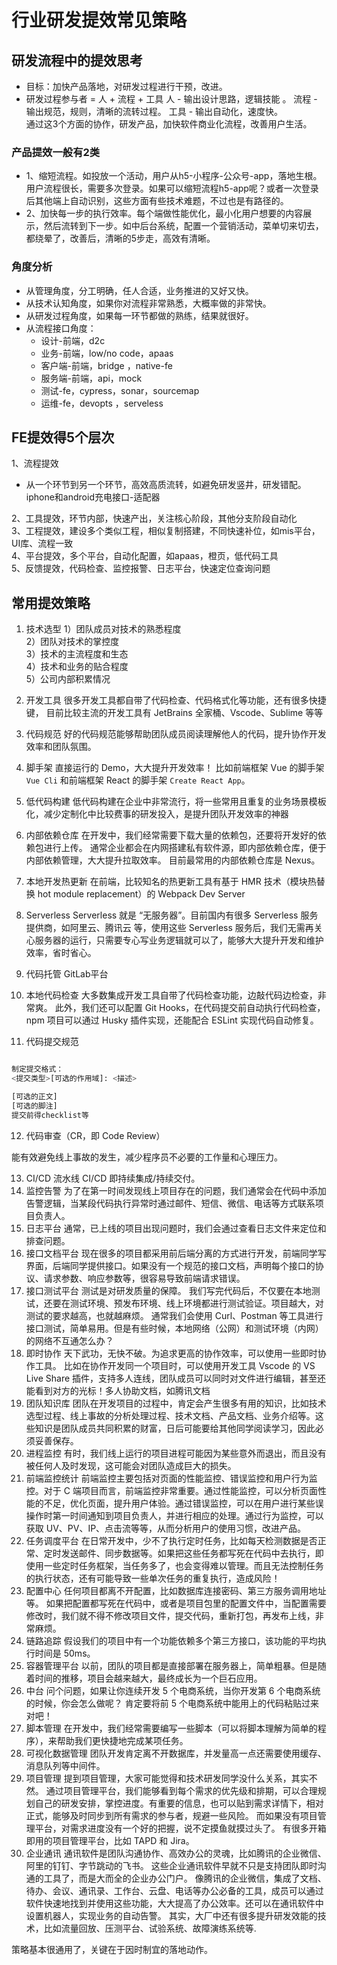# 行业研发提效常见策略

## 研发流程中的提效思考

- 目标：加快产品落地，对研发过程进行干预，改进。  
- 研发过程参与者 = 人 + 流程 + 工具
人 - 输出设计思路，逻辑技能 。
流程 - 输出规范，规则，清晰的流转过程。
工具 - 输出自动化，速度快。  
通过这3个方面的协作，研发产品，加快软件商业化流程，改善用户生活。

### 产品提效一般有2类

- 1、缩短流程。如投放一个活动，用户从h5-小程序-公众号-app，落地生根。用户流程很长，需要多次登录。如果可以缩短流程h5-app呢？或者一次登录后其他端上自动识别，这些方面有些技术难题，不过也是有路径的。  
- 2、加快每一步的执行效率。每个端做性能优化，最小化用户想要的内容展示，然后流转到下一步。如中后台系统，配置一个营销活动，菜单切来切去，都绕晕了，改善后，清晰的5步走，高效有清晰。  

### 角度分析

- 从管理角度，分工明确，任人合适，业务推进的又好又快。
- 从技术认知角度，如果你对流程非常熟悉，大概率做的非常快。
- 从研发过程角度，如果每一环节都做的熟练，结果就很好。
- 从流程接口角度：
  - 设计-前端，d2c
  - 业务-前端，low/no code，apaas  
  - 客户端-前端，bridge ，native-fe
  - 服务端-前端，api，mock
  - 测试-fe，cypress，sonar，sourcemap
  - 运维-fe，devopts ，serveless

## FE提效得5个层次

1、流程提效

- 从一个环节到另一个环节，高效高质流转，如避免研发竖井，研发错配。iphone和android充电接口-适配器  
  
2、工具提效，环节内部，快速产出，关注核心阶段，其他分支阶段自动化  
3、工程提效，建设多个类似工程，相似复制搭建，不同快速补位，如mis平台，UI库、流程一致  
4、平台提效，多个平台，自动化配置，如apaas，橙页，低代码工具  
5、反馈提效，代码检查、监控报警、日志平台，快速定位查询问题  

## 常用提效策略

1. 技术选型
    1）团队成员对技术的熟悉程度  
    2）团队对技术的掌控度  
    3）技术的主流程度和生态  
    4）技术和业务的贴合程度  
    5）公司内部积累情况  

2. 开发工具
很多开发工具都自带了代码检查、代码格式化等功能，还有很多快捷键，
目前比较主流的开发工具有 JetBrains 全家桶、Vscode、Sublime 等等
3. 代码规范
好的代码规范能够帮助团队成员阅读理解他人的代码，提升协作开发效率和团队氛围。
4. 脚手架
直接运行的 Demo，大大提升开发效率！
比如前端框架 Vue 的脚手架 `Vue Cli` 和前端框架 React 的脚手架 `Create React App`。
5. 低代码构建
低代码构建在企业中非常流行，将一些常用且重复的业务场景模板化，减少定制化中比较费事的研发投入，是提升团队开发效率的神器
6. 内部依赖仓库
在开发中，我们经常需要下载大量的依赖包，还要将开发好的依赖包进行上传。
通常企业都会在内网搭建私有软件源，即内部依赖仓库，便于内部依赖管理，大大提升拉取效率。
目前最常用的内部依赖仓库是 Nexus。
7. 本地开发热更新
在前端，比较知名的热更新工具有基于 HMR 技术（模块热替换 hot module replacement）的 Webpack Dev Server
8. Serverless
Serverless 就是 “无服务器”。目前国内有很多 Serverless 服务提供商，如阿里云、腾讯云 等，使用这些 Serverless 服务后，我们无需再关心服务器的运行，只需要专心写业务逻辑就可以了，能够大大提升开发和维护效率，省时省心。
9. 代码托管
GitLab平台

10. 本地代码检查
大多数集成开发工具自带了代码检查功能，边敲代码边检查，非常爽。
此外，我们还可以配置 Git Hooks，在代码提交前自动执行代码检查，npm 项目可以通过 Husky 插件实现，还能配合 ESLint 实现代码自动修复。
11. 代码提交规范

```sh

制定提交格式：
<提交类型>[可选的作用域]: <描述>

[可选的正文]
[可选的脚注]
提交前得checklist等
```

12. 代码审查（CR，即 Code Review） 

能有效避免线上事故的发生，减少程序员不必要的工作量和心理压力。

13.  CI/CD 流水线
CI/CD 即持续集成/持续交付。
14. 监控告警
为了在第一时间发现线上项目存在的问题，我们通常会在代码中添加告警逻辑，当某段代码执行异常时通过邮件、短信、微信、电话等方式联系项目负责人。
15. 日志平台
通常，已上线的项目出现问题时，我们会通过查看日志文件来定位和排查问题。
16. 接口文档平台
现在很多的项目都采用前后端分离的方式进行开发，前端同学写界面，后端同学提供接口。如果没有一个规范的接口文档，声明每个接口的协议、请求参数、响应参数等，很容易导致前端请求错误。
17. 接口测试平台
测试是对研发质量的保障。
我们写完代码后，不仅要在本地测试，还要在测试环境、预发布环境、线上环境都进行测试验证。项目越大，对测试的要求越高，也就越麻烦。
通常我们会使用 Curl、Postman 等工具进行接口测试，简单易用。但是有些时候，本地网络（公网）和测试环境（内网）的网络不互通怎么办？
18. 即时协作
天下武功，无快不破。为追求更高的协作效率，可以使用一些即时协作工具。
比如在协作开发同一个项目时，可以使用开发工具 Vscode 的 VS Live Share 插件，支持多人连线，团队成员可以同时对文件进行编辑，甚至还能看到对方的光标！多人协助文档，如腾讯文档
19. 团队知识库
团队在开发项目的过程中，肯定会产生很多有用的知识，比如技术选型过程、线上事故的分析处理过程、技术文档、产品文档、业务介绍等。这些知识是团队成员共同积累的财富，日后可能要给其他同学阅读学习，因此必须妥善保存。
20. 进程监控
有时，我们线上运行的项目进程可能因为某些意外而退出，而且没有被任何人及时发现，这可能会对团队造成巨大的损失。
21. 前端监控统计
前端监控主要包括对页面的性能监控、错误监控和用户行为监控。对于 C 端项目而言，前端监控非常重要。通过性能监控，可以分析页面性能的不足，优化页面，提升用户体验。通过错误监控，可以在用户进行某些误操作时第一时间通知到项目负责人，并进行相应的处理。通过行为监控，可以获取 UV、PV、IP、点击流等等，从而分析用户的使用习惯，改进产品。
22. 任务调度平台
在日常开发中，少不了执行定时任务，比如每天检测数据是否正常、定时发送邮件、同步数据等。如果把这些任务都写死在代码中去执行，即使用一些定时任务框架，当任务多了，也会变得难以管理。而且无法控制任务的执行状态，还有可能导致一些单次任务的重复执行，造成风险！
23. 配置中心
任何项目都离不开配置，比如数据库连接密码、第三方服务调用地址等。
如果把配置都写死在代码中，或者是项目包里的配置文件中，当配置需要修改时，我们就不得不修改项目文件，提交代码，重新打包，再发布上线，非常麻烦。
24. 链路追踪
假设我们的项目中有一个功能依赖多个第三方接口，该功能的平均执行时间是 50ms。
25. 容器管理平台
以前，团队的项目都是直接部署在服务器上，简单粗暴。但是随着时间的推移，项目会越来越大，最终成长为一个巨石应用。
26. 中台
问个问题，如果让你连续开发 5 个电商系统，当你开发第 6 个电商系统的时候，你会怎么做呢？
肯定要将前 5 个电商系统中能用上的代码粘贴过来对吧！
27. 脚本管理
在开发中，我们经常需要编写一些脚本（可以将脚本理解为简单的程序），来帮助我们更快捷地完成某项任务。
28. 可视化数据管理
团队开发肯定离不开数据库，并发量高一点还需要使用缓存、消息队列等中间件。
29. 项目管理
提到项目管理，大家可能觉得和技术研发同学没什么关系，其实不然。
通过项目管理平台，我们能够看到每个需求的优先级和排期，可以合理规划自己的研发安排，掌控进度。有重要的信息，也可以贴到需求详情下，相对正式，能够及时同步到所有需求的参与者，规避一些风险。
而如果没有项目管理平台，对需求进度没有一个好的把握，说不定摸鱼就摸过头了。
有很多开箱即用的项目管理平台，比如 TAPD 和 Jira。
30. 企业通讯
通讯软件是团队沟通协作、高效办公的灵魂，比如腾讯的企业微信、阿里的钉钉、字节跳动的飞书。
这些企业通讯软件早就不只是支持团队即时沟通的工具了，而是大而全的企业办公门户。
像腾讯的企业微信，集成了文档、待办、会议、通讯录、工作台、云盘、电话等办公必备的工具，成员可以通过软件快速地找到并使用这些功能，大大提高了办公效率。还可以在通讯软件中设置机器人，实现业务的自动告警。
其实，大厂中还有很多提升研发效能的技术，比如流量回放、压测平台、试验系统、故障演练系统等.   

策略基本很通用了，关键在于因时制宜的落地动作。
